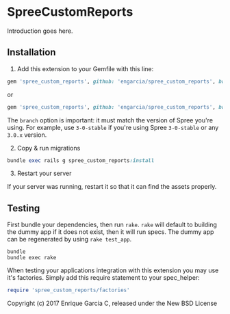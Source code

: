 SpreeCustomReports
==================

Introduction goes here.

## Installation

1. Add this extension to your Gemfile with this line:

  ```ruby
  gem 'spree_custom_reports', github: 'engarcia/spree_custom_reports', branch: '3-0-stable'
  ```
  or
  ```ruby
  gem 'spree_custom_reports', github: 'engarcia/spree_custom_reports', branch: '3-4-stable'
  ```

  The `branch` option is important: it must match the version of Spree you're using.
  For example, use `3-0-stable` if you're using Spree `3-0-stable` or any `3.0.x` version.

2. Copy & run migrations
  ```ruby
  bundle exec rails g spree_custom_reports:install
  ```

3. Restart your server

  If your server was running, restart it so that it can find the assets properly.

## Testing

First bundle your dependencies, then run `rake`. `rake` will default to building the dummy app if it does not exist, then it will run specs. The dummy app can be regenerated by using `rake test_app`.

```shell
bundle
bundle exec rake
```

When testing your applications integration with this extension you may use it's factories.
Simply add this require statement to your spec_helper:

```ruby
require 'spree_custom_reports/factories'
```

Copyright (c) 2017 Enrique Garcia C, released under the New BSD License

